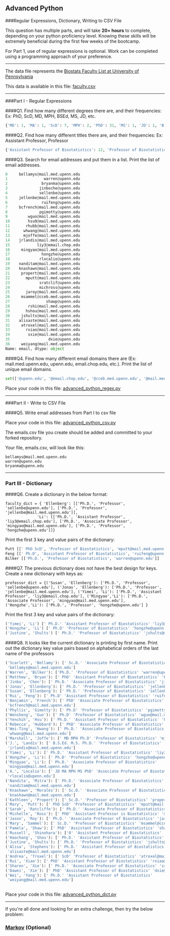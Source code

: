 ## Advanced Python    

###Regular Expressions, Dictionary, Writing to CSV File  

This question has multiple parts, and will take **20+ hours** to complete, depending on your python proficiency level.  Knowing these skills will be extremely beneficial during the first few weeks of the bootcamp.

For Part 1, use of regular expressions is optional.  Work can be completed using a programming approach of your preference. 

---

The data file represents the [Biostats Faculty List at University of Pennsylvania](http://www.med.upenn.edu/cceb/biostat/faculty.shtml)

This data is available in this file:  [faculty.csv](python/faculty.csv)

--- 

###Part I - Regular Expressions  


####Q1. Find how many different degrees there are, and their frequencies: Ex:  PhD, ScD, MD, MPH, BSEd, MS, JD, etc.

```python
{'MD': 1, 'MA': 1, 'ScD': 7, 'MPH': 2, 'PhD': 31, 'MS': 1, 'JD': 1, 'B.S.Ed.': 1}
```


####Q2. Find how many different titles there are, and their frequencies:  Ex:  Assistant Professor, Professor
```python
{'Assistant Professor of Biostatistics': 12, 'Professor of Biostatistics': 13, 'Associate Professor of Biostatistics': 12}
```

####Q3. Search for email addresses and put them in a list.  Print the list of email addresses.

```python
0     bellamys@mail.med.upenn.edu
1                warren@upenn.edu
2               bryanma@upenn.edu
3              jinboche@upenn.edu
4              sellenbe@upenn.edu
5     jellenbe@mail.med.upenn.edu
6               ruifeng@upenn.edu
7     bcfrench@mail.med.upenn.edu
8              pgimotty@upenn.edu
9         wguo@mail.med.upenn.edu
10        hsu9@mail.med.upenn.edu
11       rhubb@mail.med.upenn.edu
12      whwang@mail.med.upenn.edu
13      mjoffe@mail.med.upenn.edu
14    jrlandis@mail.med.upenn.edu
15            liy3@email.chop.edu
16     mingyao@mail.med.upenn.edu
17              hongzhe@upenn.edu
18             rlocalio@upenn.edu
19    nanditam@mail.med.upenn.edu
20    knashawn@mail.med.upenn.edu
21     propert@mail.med.upenn.edu
22       mputt@mail.med.upenn.edu
23             sratclif@upenn.edu
24             michross@upenn.edu
25       jaroy@mail.med.upenn.edu
26     msammel@cceb.med.upenn.edu
27                shawp@upenn.edu
28        rshi@mail.med.upenn.edu
29       hshou@mail.med.upenn.edu
30     jshults@mail.med.upenn.edu
31    alisaste@mail.med.upenn.edu
32     atroxel@mail.med.upenn.edu
33       rxiao@mail.med.upenn.edu
34        sxie@mail.med.upenn.edu
35                 dxie@upenn.edu
36     weiyang@mail.med.upenn.edu
Name: email, dtype: object


```

####Q4. Find how many different email domains there are (Ex:  mail.med.upenn.edu, upenn.edu, email.chop.edu, etc.).  Print the list of unique email domains.

```python
set(['@upenn.edu', '@email.chop.edu', '@cceb.med.upenn.edu', '@mail.med.upenn.edu'])
```


Place your code in this file: [advanced_python_regex.py](python/advanced_python_regex.py)

---

###Part II - Write to CSV File

####Q5.  Write email addresses from Part I to csv file

Place your code in this file: [advanced_python_csv.py](python/advanced_python_csv.py)

The emails.csv file you create should be added and committed to your forked repository.

Your file, emails.csv, will look like this:
```
bellamys@mail.med.upenn.edu
warren@upenn.edu
bryanma@upenn.edu
```

---

### Part III - Dictionary

####Q6.  Create a dictionary in the below format:
```
faculty_dict = { 'Ellenberg': [['Ph.D.', 'Professor', 'sellenbe@upenn.edu'], ['Ph.D.', 'Professor', 'jellenbe@mail.med.upenn.edu']],
              'Li': [['Ph.D.', 'Assistant Professor', 'liy3@email.chop.edu'], ['Ph.D.', 'Associate Professor', 'mingyao@mail.med.upenn.edu'], ['Ph.D.', 'Professor', 'hongzhe@upenn.edu']]}
```
Print the first 3 key and value pairs of the dictionary:
```python
Putt [[' PhD ScD', 'Professor of Biostatistics', 'mputt@mail.med.upenn.edu']]
Feng [[' Ph.D', 'Assistant Professor of Biostatistics', 'ruifeng@upenn.edu']]
Bilker [['Ph.D.', 'Professor of Biostatistics', 'warren@upenn.edu']]
```

####Q7.  The previous dictionary does not have the best design for keys.  Create a new dictionary with keys as:

```
professor_dict = {('Susan', 'Ellenberg'): ['Ph.D.', 'Professor', 'sellenbe@upenn.edu'], ('Jonas', 'Ellenberg'): ['Ph.D.', 'Professor', 'jellenbe@mail.med.upenn.edu'], ('Yimei', 'Li'): ['Ph.D.', 'Assistant Professor', 'liy3@email.chop.edu'], ('Mingyao','Li'): ['Ph.D.', 'Associate Professor', 'mingyao@mail.med.upenn.edu'], ('Hongzhe','Li'): ['Ph.D.', 'Professor', 'hongzhe@upenn.edu'] }
```

Print the first 3 key and value pairs of the dictionary:

```python
('Yimei', 'Li') [' Ph.D.' 'Assistant Professor of Biostatistics' 'liy3@email.chop.edu']
('Hongzhe', 'Li') [' Ph.D' 'Professor of Biostatistics' 'hongzhe@upenn.edu']
('Justine', 'Shults') [' Ph.D.' 'Professor of Biostatistics' 'jshults@mail.med.upenn.edu']

```

####Q8.  It looks like the current dictionary is printing by first name.  Print out the dictionary key value pairs based on alphabetical orders of the last name of the professors
```python
('Scarlett', 'Bellamy'): [' Sc.D.' 'Associate Professor of Biostatistics'
 'bellamys@mail.med.upenn.edu']
('Warren', 'Bilker'): ['Ph.D.' 'Professor of Biostatistics' 'warren@upenn.edu']
('Matthew', 'Bryan'): [' PhD' 'Assistant Professor of Biostatistics' 'bryanma@upenn.edu']
('Jinbo', 'Chen'): [' Ph.D.' 'Associate Professor of Biostatistics' 'jinboche@upenn.edu']
('Jonas', 'Ellenberg'): [' Ph.D.' 'Professor of Biostatistics' 'jellenbe@mail.med.upenn.edu']
('Susan', 'Ellenberg'): [' Ph.D.' 'Professor of Biostatistics' 'sellenbe@upenn.edu']
('Rui', 'Feng'): [' Ph.D' 'Assistant Professor of Biostatistics' 'ruifeng@upenn.edu']
('Benjamin', 'French'): [' PhD' 'Associate Professor of Biostatistics'
 'bcfrench@mail.med.upenn.edu']
('Phyllis', 'Gimotty'): [' Ph.D' 'Professor of Biostatistics' 'pgimotty@upenn.edu']
('Wensheng', 'Guo'): [' Ph.D' 'Professor of Biostatistics' 'wguo@mail.med.upenn.edu']
('Yenchih', 'Hsu'): [' Ph.D.' 'Assistant Professor of Biostatistics' 'hsu9@mail.med.upenn.edu']
('Rebecca', 'Hubbard'): [' PhD' 'Associate Professor of Biostatistics' 'rhubb@mail.med.upenn.edu']
('Wei-Ting', 'Hwang'): [' Ph.D.' 'Associate Professor of Biostatistics'
 'whwang@mail.med.upenn.edu']
('Marshall', 'Joffe'): [' MD MPH Ph.D' 'Professor of Biostatistics' 'mjoffe@mail.med.upenn.edu']
('J.', 'Landis'): [' B.S.Ed. M.S. Ph.D.' 'Professor of Biostatistics'
 'jrlandis@mail.med.upenn.edu']
('Yimei', 'Li'): [' Ph.D.' 'Assistant Professor of Biostatistics' 'liy3@email.chop.edu']
('Hongzhe', 'Li'): [' Ph.D' 'Professor of Biostatistics' 'hongzhe@upenn.edu']
('Mingyao', 'Li'): [' Ph.D.' 'Associate Professor of Biostatistics'
 'mingyao@mail.med.upenn.edu']
('A.', 'Localio'): [' JD MA MPH MS PhD' 'Associate Professor of Biostatistics'
 'rlocalio@upenn.edu']
('Nandita', 'Mitra'): [' Ph.D.' 'Associate Professor of Biostatistics'
 'nanditam@mail.med.upenn.edu']
('Knashawn', 'Morales'): [' Sc.D.' 'Associate Professor of Biostatistics'
 'knashawn@mail.med.upenn.edu']
('Kathleen', 'Propert'): [' Sc.D.' 'Professor of Biostatistics' 'propert@mail.med.upenn.edu']
('Mary', 'Putt'): [' PhD ScD' 'Professor of Biostatistics' 'mputt@mail.med.upenn.edu']
('Sarah', 'Ratcliffe'): [' Ph.D.' 'Associate Professor of Biostatistics' 'sratclif@upenn.edu']
('Michelle', 'Ross'): [' PhD' 'Assistant Professor is Biostatistics' 'michross@upenn.edu']
('Jason', 'Roy'): [' Ph.D.' 'Associate Professor of Biostatistics' 'jaroy@mail.med.upenn.edu']
('Mary', 'Sammel'): [' Sc.D.' 'Professor of Biostatistics' 'msammel@cceb.med.upenn.edu']
('Pamela', 'Shaw'): [' PhD' 'Assistant Professor of Biostatistics' 'shawp@upenn.edu']
('Russell', 'Shinohara'): ['0' 'Assistant Professor of Biostatistics' 'rshi@mail.med.upenn.edu']
('Haochang', 'Shou'): [' Ph.D.' 'Assistant Professor of Biostatistics' 'hshou@mail.med.upenn.edu']
('Justine', 'Shults'): [' Ph.D.' 'Professor of Biostatistics' 'jshults@mail.med.upenn.edu']
('Alisa', 'Stephens'): [' Ph.D.' 'Assistant Professor of Biostatistics'
 'alisaste@mail.med.upenn.edu']
('Andrea', 'Troxel'): [' ScD' 'Professor of Biostatistics' 'atroxel@mail.med.upenn.edu']
('Rui', 'Xiao'): [' PhD' 'Assistant Professor of Biostatistics' 'rxiao@mail.med.upenn.edu']
('Sharon', 'Xie'): [' Ph.D.' 'Associate Professor of Biostatistics' 'sxie@mail.med.upenn.edu']
('Dawei', 'Xie'): [' PhD' 'Assistant Professor of Biostatistics' 'dxie@upenn.edu']
('Wei', 'Yang'): [' Ph.D.' 'Assistant Professor of Biostatistics'
 'weiyang@mail.med.upenn.edu']
 
 ```

Place your code in this file: [advanced_python_dict.py](python/advanced_python_dict.py)

--- 

If you're all done and looking for an extra challenge, then try the below problem:  

### [Markov](python/markov.py) (Optional)

